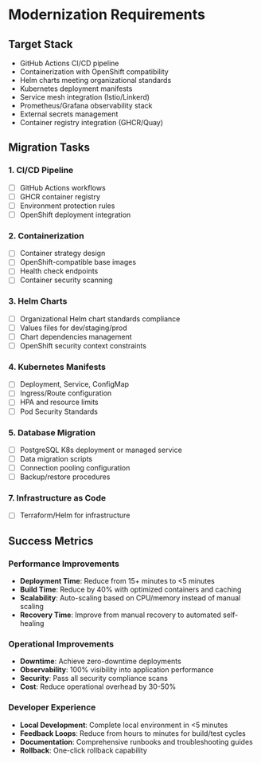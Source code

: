 # Modernization Requirements

## Target Stack
- GitHub Actions CI/CD pipeline
- Containerization with OpenShift compatibility
- Helm charts meeting organizational standards
- Kubernetes deployment manifests
- Service mesh integration (Istio/Linkerd)
- Prometheus/Grafana observability stack
- External secrets management
- Container registry integration (GHCR/Quay)

## Migration Tasks

### 1. CI/CD Pipeline
- [ ] GitHub Actions workflows
- [ ] GHCR container registry
- [ ] Environment protection rules
- [ ] OpenShift deployment integration

### 2. Containerization
- [ ] Container strategy design
- [ ] OpenShift-compatible base images
- [ ] Health check endpoints  
- [ ] Container security scanning

### 3. Helm Charts
- [ ] Organizational Helm chart standards compliance
- [ ] Values files for dev/staging/prod
- [ ] Chart dependencies management
- [ ] OpenShift security context constraints

### 4. Kubernetes Manifests
- [ ] Deployment, Service, ConfigMap
- [ ] Ingress/Route configuration
- [ ] HPA and resource limits
- [ ] Pod Security Standards

### 5. Database Migration
- [ ] PostgreSQL K8s deployment or managed service
- [ ] Data migration scripts
- [ ] Connection pooling configuration
- [ ] Backup/restore procedures

### 7. Infrastructure as Code
- [ ] Terraform/Helm for infrastructure


## Success Metrics

### Performance Improvements
- **Deployment Time**: Reduce from 15+ minutes to <5 minutes
- **Build Time**: Reduce by 40% with optimized containers and caching
- **Scalability**: Auto-scaling based on CPU/memory instead of manual scaling
- **Recovery Time**: Improve from manual recovery to automated self-healing

### Operational Improvements
- **Downtime**: Achieve zero-downtime deployments
- **Observability**: 100% visibility into application performance
- **Security**: Pass all security compliance scans
- **Cost**: Reduce operational overhead by 30-50%

### Developer Experience
- **Local Development**: Complete local environment in <5 minutes
- **Feedback Loops**: Reduce from hours to minutes for build/test cycles
- **Documentation**: Comprehensive runbooks and troubleshooting guides
- **Rollback**: One-click rollback capability
